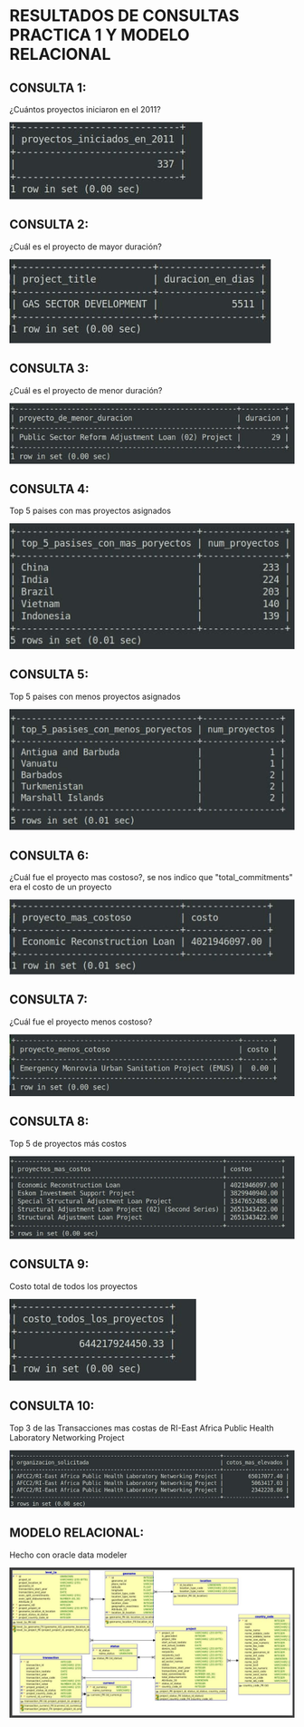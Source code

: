# RESULTADOS DE CONSULTAS PRACTICA 1 Y MODELO RELACIONAL

## CONSULTA 1:
¿Cuántos proyectos iniciaron en el 2011?

![imagen1](./MIA-Practica-201904061/Resultados_Consultas/consulta1.jpg)

## CONSULTA 2:
¿Cuál es el proyecto de mayor duración?

![imagen2](./MIA-Practica-201904061/Resultados_Consultas/consulta2.jpg)

## CONSULTA 3:
¿Cuál es el proyecto de menor duración?

![imagen3](./MIA-Practica-201904061/Resultados_Consultas/consulta3.jpg)

## CONSULTA 4:
Top 5 paises con mas proyectos asignados

![imagen4](./MIA-Practica-201904061/Resultados_Consultas/consulta4.jpg)

## CONSULTA 5:
Top 5 paises con menos proyectos asignados

![imagen5](./MIA-Practica-201904061/Resultados_Consultas/consulta5.jpg)

## CONSULTA 6:
¿Cuál fue el proyecto mas costoso?, se nos indico que "total_commitments" era el costo de un proyecto

![imagen6](./MIA-Practica-201904061/Resultados_Consultas/consulta6.jpg)

## CONSULTA 7:
¿Cuál fue el proyecto menos costoso?

![imagen7](./MIA-Practica-201904061/Resultados_Consultas/consulta7.jpg)

## CONSULTA 8:
Top 5 de proyectos más costos

![imagen8](./MIA-Practica-201904061/Resultados_Consultas/consulta8.jpg)

## CONSULTA 9:
Costo total de todos los proyectos

![imagen9](./MIA-Practica-201904061/Resultados_Consultas/consulta9.jpg)

## CONSULTA 10:
Top 3 de las Transacciones mas costas de RI-East Africa Public Health Laboratory Networking Project

![imagen10](./MIA-Practica-201904061/Resultados_Consultas/consulta10.jpg)

## MODELO RELACIONAL:
Hecho con oracle data modeler

![imagen11](./MIA-Practica-201904061/modelo_relacional.jpg)
